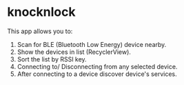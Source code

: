 # knocknlock

This app allows you to:
1. Scan for BLE (Bluetooth Low Energy) device nearby.
2. Show the devices in list (RecyclerView).
3. Sort the list by RSSI key.
4. Connecting to/ Disconnecting from any selected device.
5. After connecting to a device discover device's services.
